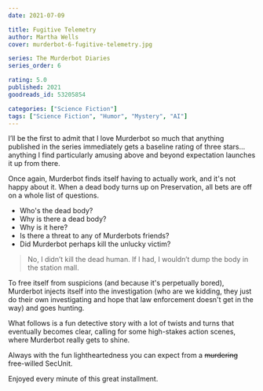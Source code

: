 ```yaml
---
date: 2021-07-09

title: Fugitive Telemetry
author: Martha Wells
cover: murderbot-6-fugitive-telemetry.jpg

series: The Murderbot Diaries
series_order: 6

rating: 5.0
published: 2021
goodreads_id: 53205854

categories: ["Science Fiction"]
tags: ["Science Fiction", "Humor", "Mystery", "AI"]
---
```


I’ll be the first to admit that I love Murderbot so much that anything published in the series immediately gets a baseline rating of three stars… anything I find particularly amusing above and beyond expectation launches it up from there.

<!--more-->

Once again, Murderbot finds itself having to actually work, and it's not happy about it. When a dead body turns up on Preservation, all bets are off on a whole list of questions.

- Who's the dead body?
- Why is there a dead body?
- Why is it here?
- Is there a threat to any of Murderbots friends?
- Did Murderbot perhaps kill the unlucky victim?

> No, I didn’t kill the dead human. If I had, I wouldn’t dump the body in the station mall.

To free itself from suspicions (and because it's perpetually bored), Murderbot injects itself into the investigation (who are we kidding, they just do their own investigating and hope that law enforcement doesn't get in the way) and goes hunting.

What follows is a fun detective story with a lot of twists and turns that eventually becomes clear, calling for some high-stakes action scenes, where Murderbot really gets to shine.

Always with the fun lightheartedness you can expect from a ~~murdering~~ free-willed SecUnit.

Enjoyed every minute of this great installment.
